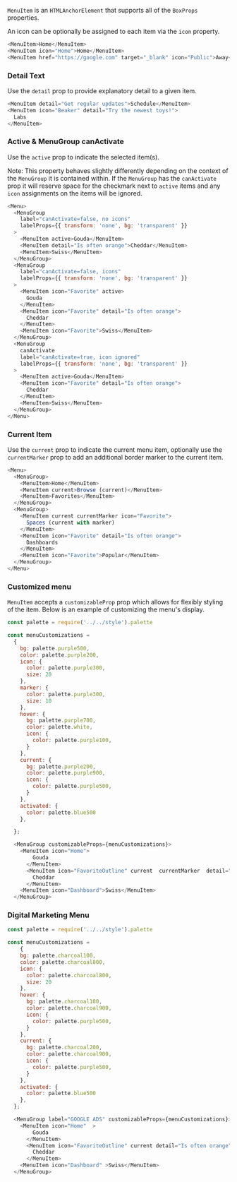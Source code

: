 `MenuItem` is an `HTMLAnchorElement` that supports all of the `BoxProps` properties.

An icon can be optionally be assigned to each item via the `icon` property.

```js
<MenuItem>Home</MenuItem>
<MenuItem icon="Home">Home</MenuItem>
<MenuItem href="https://google.com" target="_blank" icon="Public">Away</MenuItem>
```

### Detail Text

Use the `detail` prop to provide explanatory detail to a given item.

```js
<MenuItem detail="Get regular updates">Schedule</MenuItem>
<MenuItem icon="Beaker" detail="Try the newest toys!">
  Labs
</MenuItem>
```

### Active & MenuGroup canActivate

Use the `active` prop to indicate the selected item(s).

Note: This property behaves slightly differently depending on the context of the `MenuGroup` it is contained within. If the `MenuGroup` has the `canActivate` prop it will reserve space for the checkmark next to `active` items and any `icon` assignments on the items will be ignored.

```js
<Menu>
  <MenuGroup
    label="canActivate=false, no icons"
    labelProps={{ transform: 'none', bg: 'transparent' }}
  >
    <MenuItem active>Gouda</MenuItem>
    <MenuItem detail="Is often orange">Cheddar</MenuItem>
    <MenuItem>Swiss</MenuItem>
  </MenuGroup>
  <MenuGroup
    label="canActivate=false, icons"
    labelProps={{ transform: 'none', bg: 'transparent' }}
  >
    <MenuItem icon="Favorite" active>
      Gouda
    </MenuItem>
    <MenuItem icon="Favorite" detail="Is often orange">
      Cheddar
    </MenuItem>
    <MenuItem icon="Favorite">Swiss</MenuItem>
  </MenuGroup>
  <MenuGroup
    canActivate
    label="canActivate=true, icon ignored"
    labelProps={{ transform: 'none', bg: 'transparent' }}
  >
    <MenuItem active>Gouda</MenuItem>
    <MenuItem icon="Favorite" detail="Is often orange">
      Cheddar
    </MenuItem>
    <MenuItem>Swiss</MenuItem>
  </MenuGroup>
</Menu>
```

### Current Item

Use the `current` prop to indicate the current menu item, optionally use the `currentMarker` prop to add an additional border marker to the current item.


```js
<Menu>
  <MenuGroup>
    <MenuItem>Home</MenuItem>
    <MenuItem current>Browse (current)</MenuItem>
    <MenuItem>Favorites</MenuItem>
  </MenuGroup>
  <MenuGroup>
    <MenuItem current currentMarker icon="Favorite">
      Spaces (current with marker)
    </MenuItem>
    <MenuItem icon="Favorite" detail="Is often orange">
      Dashboards
    </MenuItem>
    <MenuItem icon="Favorite">Popular</MenuItem>
  </MenuGroup>
</Menu>
```




### Customized menu

`MenuItem` accepts a `customizableProp` prop which allows for flexibly styling of the item. Below is an example of customizing the menu's display.

```js
const palette = require('../../style').palette

const menuCustomizations =
  {
    bg: palette.purple500,
    color: palette.purple200,
    icon: {
      color: palette.purple300,
      size: 20
    },
    marker: {
      color: palette.purple300,
      size: 10
    },
    hover: {
      bg: palette.purple700,
      color: palette.white,
      icon: {
        color: palette.purple100,
      }
    },
    current: {
      bg: palette.purple200,
      color: palette.purple900,
      icon: {
        color: palette.purple500,
      }
    },
    activated: {
      color: palette.blue500
    },

  };

  <MenuGroup customizableProps={menuCustomizations}>
    <MenuItem icon="Home">
        Gouda
      </MenuItem>
      <MenuItem icon="FavoriteOutline" current  currentMarker  detail="Is often orange" >
        Cheddar
      </MenuItem>
    <MenuItem icon="Dashboard">Swiss</MenuItem>
  </MenuGroup>

```

### Digital Marketing Menu
```js
const palette = require('../../style').palette

const menuCustomizations =
    {
    bg: palette.charcoal100,
    color: palette.charcoal800,
    icon: {
      color: palette.charcoal800,
      size: 20
    },
    hover: {
      bg: palette.charcoal100,
      color: palette.charcoal900,
      icon: {
        color: palette.purple500,
      }
    },
    current: {
      bg: palette.charcoal200,
      color: palette.charcoal900,
      icon: {
        color: palette.purple500,
      }
    },
    activated: {
      color: palette.blue500
    },
  };

  <MenuGroup label="GOOGLE ADS" customizableProps={menuCustomizations}>
    <MenuItem icon="Home"  >
        Gouda
      </MenuItem>
      <MenuItem icon="FavoriteOutline" current detail="Is often orange" >
        Cheddar
      </MenuItem>
    <MenuItem icon="Dashboard" >Swiss</MenuItem>
  </MenuGroup>

```

